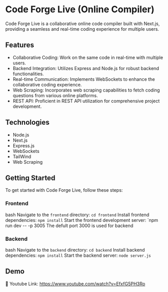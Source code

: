 # Code Forge Live (Online Compiler)

Code Forge Live is a collaborative online code compiler built with Next.js, providing a seamless and real-time coding experience for multiple users.




## Features

- Collaborative Coding: Work on the same code in real-time with multiple users.
- Backend Integration: Utilizes Express and Node.js for robust backend functionalities.
- Real-time Communication: Implements WebSockets to enhance the collaborative coding experience.
- Web Scraping: Incorporates web scraping capabilities to fetch coding questions from various online platforms.
- REST API: Proficient in REST API utilization for comprehensive project development.


## Technologies

- Node.js
- Next.js
- Express.js
- WebSockets
- TailWind
- Web Scraping


## Getting Started

To get started with Code Forge Live, follow these steps:

### Frontend
bash
 Navigate to the `frontend` directory: `cd frontend`
 Install frontend dependencies: `npm install`
 Start the frontend development server: `npm run dev -- -p 3005
 The defult port 3000 is used for backend
  

### Backend
bash
 Navigate to the `backend` directory: `cd backend`
 Install backend dependencies: `npm install`
 Start the backend server: `node server.js`


    
## Demo

🔗 Youtube Link: https://www.youtube.com/watch?v=EfxfG5PH3Ro

